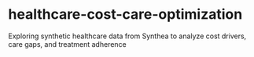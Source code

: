 # healthcare-cost-care-optimization
Exploring synthetic healthcare data from Synthea to analyze cost drivers, care gaps, and treatment adherence
